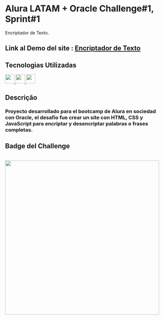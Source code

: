 # Alura LATAM + Oracle Challenge#1, Sprint#1
Encriptador de Texto.

## Link al Demo del site : [Encriptador de Texto](https://aayalas.github.io/Encriptador-de-Texto/)

## Tecnologias Utilizadas
<div>
  <a href="https://github.com/aayalas">
    <img height="30em" src="https://img.shields.io/badge/HTML5-E34F26?style=for-the-badge&logo=html5&logoColor=white"/>
    <img height="30em" src="https://img.shields.io/badge/CSS3-1572B6?style=for-the-badge&logo=css3&logoColor=white"/>
     <img height="30m" src="https://img.shields.io/badge/JavaScript-323330?style=for-the-badge&logo=javascript&logoColor=F7DF1E"/>
  </a>
</div>  

## Descrição

### Proyecto desarrollado para el bootcamp de Alura en sociedad con Oracle, el desafío fue crear un site con HTML, CSS y JavaScript para encriptar y desencriptar palabras o frases completas.

## Badge del Challenge
<br>
  <img height="500em" src="https://github.com/aayalas/Encriptador-de-Texto/blob/main/cms_files_10224_1644515319BADGE_2.png">
<br>  
